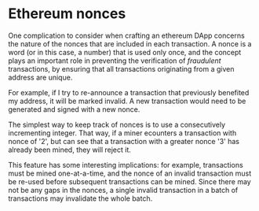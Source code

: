 # Ethereum nonces

One complication to consider when crafting an ethereum DApp concerns the nature of the nonces that are included in each transaction. A nonce is a word (or in this case, a number) that is used only once, and the concept plays an important role in preventing the verification of *fraudulent* transactions, by ensuring that all transactions originating from a given address are unique. 

For example, if I try to re-announce a transaction that previously benefited my address, it will be marked invalid. A new transaction would need to be generated and signed with a new nonce. 

The simplest way to keep track of nonces is to use a consecutively incrementing integer. That way, if a miner ecounters a transaction with nonce of '2', but can see that a transaction with a greater nonce '3' has already been mined, they will reject it. 

This feature has some interesting implications: for example, transactions must be mined one-at-a-time, and the nonce of an invalid transaction must be re-used before subsequent transactions can be mined. Since there may not be any gaps in the nonces, a single invalid transaction in a batch of transactions may invalidate the whole batch. 




